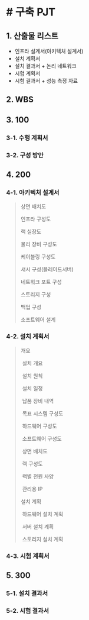 # # 구축 PJT

## 1. 산출물 리스트

- 인프라 설계서(아키텍처 설계서)
- 설치 계획서
- 설치 결과서 + 논리 네트워크
- 시험 계획서
- 시험 결과서 + 성능 측정 자료



## 2. WBS



## 3. 100

### 3-1. 수행 계획서



### 3-2. 구성 방안



## 4. 200

### 4-1. 아키텍처 설계서

> 상면 배치도
>
> 인프라 구성도
>
> 랙 실장도
>
> 물리 장비 구성도
>
> 케이블링 구성도
>
> 섀시 구성(블레이드서버)
>
> 네트워크 포트 구성
>
> 스토리지 구성
>
> 백업 구성
>
> 소프트웨어 설계



### 4-2. 설치 계획서

> 개요
>
> ​	설치 개요
>
> ​	설치 원칙
>
> ​	설치 일정
>
> ​	납품 장비 내역
>
> ​	목표 시스템 구성도
>
> ​		하드웨어 구성도
>
> ​		소프트웨어 구성도
>
> ​		상면 배치도
>
> ​		랙 구성도
>
> ​		랙별 전원 사양
>
> ​		관리용 IP
>
> 설치 계획
>
> ​	하드웨어 설치 계획
>
> ​		서버 설치 계획
>
> ​		스토리지 설치 계획



### 4-3. 시험 계획서

> 



## 5. 300

### 5-1. 설치 결과서



### 5-2. 시험 결과서



